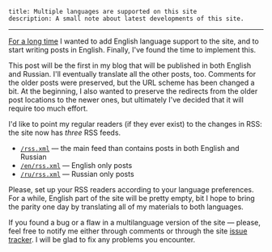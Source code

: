     title: Multiple languages are supported on this site
    description: A small note about latest developments of this site.
---

[For a long time][issue-10] I wanted to add English language support to the
site, and to start writing posts in English. Finally, I've found the time to
implement this.

This post will be the first in my blog that will be published in both English
and Russian. I'll eventually translate all the other posts, too. Comments for
the older posts were preserved, but the URL scheme has been changed a bit. At
the beginning, I also wanted to preserve the redirects from the older post
locations to the newer ones, but ultimately I've decided that it will require
too much effort.

I'd like to point my regular readers (if they ever exist) to the changes in RSS:
the site now has _three_ RSS feeds.

* [`/rss.xml`](/rss.xml) — the main feed than contains posts in both English and
  Russian
* [`/en/rss.xml`](/en/rss.xml) — English only posts
* [`/ru/rss.xml`](/ru/rss.xml) — Russian only posts

Please, set up your RSS readers according to your language preferences. For a
while, English part of the site will be pretty empty, bit I hope to bring the
parity one day by translating all of my materials to both languages.

If you found a bug or a flaw in a multilanguage version of the site — please,
feel free to notify me either through comments or through the site [issue
tracker][tracker]. I will be glad to fix any problems you encounter.

[issue-10]: https://github.com/ForNeVeR/fornever.me/issues/10
[tracker]: https://github.com/ForNeVeR/fornever.me/issues/
